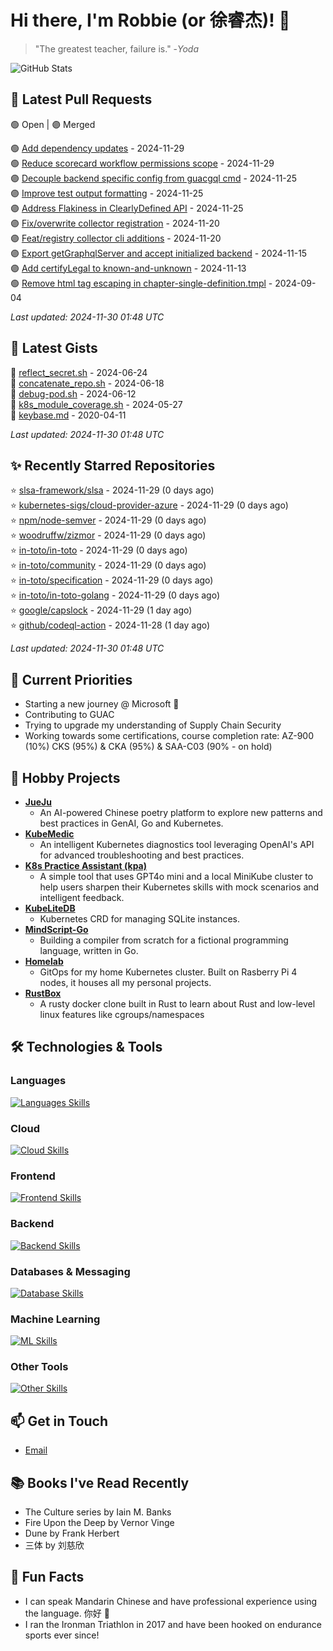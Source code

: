 # Hi there, I'm Robbie (or 徐睿杰)! 👋

> "The greatest teacher, failure is." -_Yoda_

![GitHub Stats](https://github-readme-stats.vercel.app/api?username=robert-cronin&show_icons=true&theme=radical)

<!-- START_SECTION:prs -->
## 🔄 Latest Pull Requests

🟢 Open | 🟣 Merged

🟢 [Add dependency updates](https://github.com/kubernetes-sigs/llm-instance-gateway/pull/57) - 2024-11-29<br>
🟢 [Reduce scorecard workflow permissions scope](https://github.com/guacsec/guac/pull/2326) - 2024-11-29<br>
🟣 [Decouple backend specific config from guacgql cmd](https://github.com/guacsec/guac/pull/2247) - 2024-11-25<br>
🟣 [Improve test output formatting](https://github.com/guacsec/guac/pull/2310) - 2024-11-25<br>
🟣 [Address Flakiness in ClearlyDefined API](https://github.com/guacsec/guac/pull/2306) - 2024-11-25<br>
🟣 [Fix/overwrite collector registration](https://github.com/guacsec/guac/pull/2288) - 2024-11-20<br>
🟣 [Feat/registry collector cli additions](https://github.com/guacsec/guac/pull/2241) - 2024-11-20<br>
🟣 [Export getGraphqlServer and accept initialized backend](https://github.com/guacsec/guac/pull/2243) - 2024-11-15<br>
🟣 [Add certifyLegal to known-and-unknown](https://github.com/guacsec/guac-docs/pull/181) - 2024-11-13<br>
🟢 [Remove html tag escaping in chapter-single-definition.tmpl](https://github.com/kubernetes/website/pull/47089) - 2024-09-04<br>

*Last updated: 2024-11-30 01:48 UTC*<!-- END_SECTION:prs -->

<!-- START_SECTION:gists -->
## 📜 Latest Gists

📜 [reflect_secret.sh](https://gist.github.com/robert-cronin/c4df6777ba61bacd45a4bd67b5ea5b34) - 2024-06-24<br>
📜 [concatenate_repo.sh](https://gist.github.com/robert-cronin/02215e61893d6616fc0d269e829b50ed) - 2024-06-18<br>
📜 [debug-pod.sh](https://gist.github.com/robert-cronin/0a76a112fe444bccd50cb7ac56e8b1b5) - 2024-06-12<br>
📜 [k8s_module_coverage.sh](https://gist.github.com/robert-cronin/150e3044b916ebe597478b1294f97da8) - 2024-05-27<br>
📜 [keybase.md](https://gist.github.com/robert-cronin/a8474252ac7483f7c1de43dd8a7308e3) - 2020-04-11<br>

*Last updated: 2024-11-30 01:48 UTC*<!-- END_SECTION:gists -->

<!-- START_SECTION:starred -->
## ✨ Recently Starred Repositories

⭐ [slsa-framework/slsa](https://github.com/slsa-framework/slsa) - 2024-11-29 (0 days ago)<br>
⭐ [kubernetes-sigs/cloud-provider-azure](https://github.com/kubernetes-sigs/cloud-provider-azure) - 2024-11-29 (0 days ago)<br>
⭐ [npm/node-semver](https://github.com/npm/node-semver) - 2024-11-29 (0 days ago)<br>
⭐ [woodruffw/zizmor](https://github.com/woodruffw/zizmor) - 2024-11-29 (0 days ago)<br>
⭐ [in-toto/in-toto](https://github.com/in-toto/in-toto) - 2024-11-29 (0 days ago)<br>
⭐ [in-toto/community](https://github.com/in-toto/community) - 2024-11-29 (0 days ago)<br>
⭐ [in-toto/specification](https://github.com/in-toto/specification) - 2024-11-29 (0 days ago)<br>
⭐ [in-toto/in-toto-golang](https://github.com/in-toto/in-toto-golang) - 2024-11-29 (0 days ago)<br>
⭐ [google/capslock](https://github.com/google/capslock) - 2024-11-29 (1 day ago)<br>
⭐ [github/codeql-action](https://github.com/github/codeql-action) - 2024-11-28 (1 day ago)<br>

*Last updated: 2024-11-30 01:48 UTC*<!-- END_SECTION:starred -->

## 🔭 Current Priorities

- Starting a new journey @ Microsoft 🚀
- Contributing to GUAC
- Trying to upgrade my understanding of Supply Chain Security
- Working towards some certifications, course completion rate: AZ-900 (10%) CKS (95%) & CKA (95%) & SAA-C03 (90% - on hold)

## 🚀 Hobby Projects

- [**JueJu**](https://github.com/robert-cronin/jueju)
  - An AI-powered Chinese poetry platform to explore new patterns and best practices in GenAI, Go and Kubernetes.
- [**KubeMedic**](https://github.com/robert-cronin/kubemedic)
  - An intelligent Kubernetes diagnostics tool leveraging OpenAI's API for advanced troubleshooting and best practices.
- [**K8s Practice Assistant (kpa)**](https://github.com/robert-cronin/kpa)
  - A simple tool that uses GPT4o mini and a local MiniKube cluster to help users sharpen their Kubernetes skills with mock scenarios and intelligent feedback.
- [**KubeLiteDB**](https://github.com/robert-cronin/KubeLiteDB)
  - Kubernetes CRD for managing SQLite instances.
- [**MindScript-Go**](https://github.com/robert-cronin/mindscript-go)
  - Building a compiler from scratch for a fictional programming language, written in Go.
- [**Homelab**](https://github.com/robert-cronin/homelab)
  - GitOps for my home Kubernetes cluster. Built on Rasberry Pi 4 nodes, it houses all my personal projects.
- [**RustBox**](https://github.com/robert-cronin/rust-box)
  - A rusty docker clone built in Rust to learn about Rust and low-level linux features like cgroups/namespaces

## 🛠️ Technologies & Tools

### Languages

[![Languages Skills](https://skillicons.dev/icons?i=go,typescript,python,bash)](https://skillicons.dev)

### Cloud

[![Cloud Skills](https://skillicons.dev/icons?i=kubernetes,aws,linux,terraform,githubactions,jenkins)](https://skillicons.dev)

### Frontend

[![Frontend Skills](https://skillicons.dev/icons?i=mui,react,redux,figma,styledcomponents,nextjs,vite,css,html,ts)](https://skillicons.dev)

### Backend

[![Backend Skills](https://skillicons.dev/icons?i=nodejs,fastapi,express,postgres,python)](https://skillicons.dev)

### Databases & Messaging

[![Database Skills](https://skillicons.dev/icons?i=mongodb,postgresql,mysql,redis,rabbitmq,kafka)](https://skillicons.dev)

### Machine Learning

[![ML Skills](https://skillicons.dev/icons?i=tensorflow,elasticsearch,pytorch,opencv)](https://skillicons.dev)

### Other Tools

[![Other Skills](https://skillicons.dev/icons?i=vscode,git,docker,jest,cypress,grafana,prometheus,bash)](https://skillicons.dev)

## 📫 Get in Touch

- [Email](mailto:robert.cronin@uqconnect.edu.au)

## 📚 Books I've Read Recently

- The Culture series by Iain M. Banks
- Fire Upon the Deep by Vernor Vinge
- Dune by Frank Herbert
- 三体 by 刘慈欣

## 🌟 Fun Facts

- I can speak Mandarin Chinese and have professional experience using the language. 你好 👋
- I ran the Ironman Triathlon in 2017 and have been hooked on endurance sports ever since!
